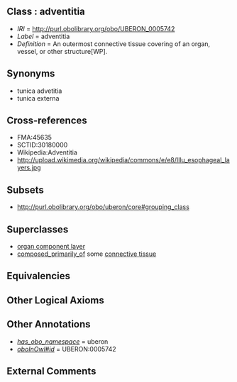 
## Class : adventitia

 * *IRI* = http://purl.obolibrary.org/obo/UBERON_0005742
 * *Label* = adventitia
 * *Definition* = An outermost connective tissue covering of an organ, vessel, or other structure[WP].

## Synonyms

 * tunica advetitia
 * tunica externa

## Cross-references

 * FMA:45635
 * SCTID:30180000
 * Wikipedia:Adventitia
 * http://upload.wikimedia.org/wikipedia/commons/e/e8/Illu_esophageal_layers.jpg

## Subsets

 * http://purl.obolibrary.org/obo/uberon/core#grouping_class

## Superclasses

 * [organ component layer](../../UBERON/23/UBERON_0004923.md)
 * [composed_primarily_of](../../UBREL/02/UBREL_0000002.md) some [connective tissue](../../UBERON/84/UBERON_0002384.md)

## Equivalencies


## Other Logical Axioms


## Other Annotations

 * *[has_obo_namespace](../../ce/oboInOwl#hasOBONamespace.md)* = uberon
 * *[oboInOwl#id](../../id/oboInOwl#id.md)* = UBERON:0005742

## External Comments


